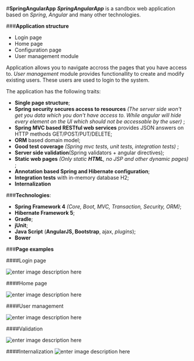 #**SpringAngularApp**
***SpringAngularApp*** is a sandbox web application based on *Spring*, *Angular* and many other technologies.

###**Application structure**

 - Login page
 - Home page
 - Configuration page
 - User management module

Application allows you to navigate accross the pages that you have access to.  *User management* module provides functionallity to create and modify existing users. These users are used to login to the system. 

The application has the following traits:

 - **Single page structure**;
 - **Spring security secures access to resources** *(The server side won't get you data which you don't have access to. While angular will hide every element on the UI which should not be accessable by the user)* ;
 - **Spring MVC based RESTful web services** provides JSON answers on HTTP methods GET/POST/PUT/DELETE;
 - **ORM** based domain model;
 - **Good test coverage** *(Spring mvc tests, unit tests, integration tests)* ;
 - **Server side validation**(Spring validators + angular directives);
 - **Static web pages** *(Only static **HTML**, no JSP and other dynamic pages)* ;
 - **Annotation based Spring and Hibernate configuration**;
 - **Integration tests** with in-memory database H2;
 - **Internalization**

###**Technologies**:

 - **Spring Framework 4** *(Core, Boot, MVC, Transaction, Security, ORM)*;
 - **Hibernate Framework 5**;
 - **Gradle**;
 - **jUnit**;
 - **Java Script** (**AngularJS, Bootstrap**, ajax, *plugins*);
 -  **Bower**


 ###**Page examples** 

####Login page

 ![enter image description here](https://lh3.googleusercontent.com/WvFIAOKcX25DqV_yfnBzKR0PZCTlPoUV6TObmGPumaMnMS9VlM3RbfCz_QeXNwi-dDDoANVPjHE88BBhhe8YmK7HfogBBJgDNrx07sxxKyJL419jSaD_0OmoUeSKsP8yNabSGiECanEdxIXurES9-wIgJ3ooiDTSpb_gRkfPHIIsMqcaKsNfUtcUfFqeux5e26Pi6EoEGFpZa2jyI3APhHYQCZFP1I7ATYkrHAQK9PY5l3MFBo6DEKsNnT27KcF9iMMrI_A39qaXp041wDO0CqmfcO6PbQJu8hdhxhe9QUsI2A3OWvJM_0vnDIFq3TT7MfdG-kIdoMlBIx8uCNm-dYoB10AhloxvBPRN7hFA_IqHHH6OYhw_iHDxvty5_MD-jqcwBI0SjrjD8gAhHdZLC4gbonajRiUzJKuo2qcxH4ocKchpbgW5oKvPccQNnzNQSLXhmbKJYFn4EBBDxxKcwkkiAVfcpRzRK23xfKQUABOwBepwSh6By3G3hxnWByG_zpKr07lkf6UZxZi6ZMu7bc-KGepsfrSbUB577J87Gbo_LbX6slAvvO2lVum4pZjPRuxp=w1436-h903-no)

####Home page
 
 ![enter image description here](https://lh3.googleusercontent.com/2urbw8n-TYkkDRX_Itf8wMUqnttqVvj7-OssDeYY1u8tWIH6z1zBtCujYyUx9OYpRg8w_5U6h4Y-n0LvIujpQqu5NziGnFUp4royzP677Ik8j1myJZBNUpIpEaj_R1rTNLiEQzSDfFFnV5SjZVFsPF9EBsJGeb6p2AM3vpZf4OB_qmGeI77-NLKt7Hdab6VqXuf6Fkyds6k7KSHBU4qOWTRu5TwW01jME5W1HuVx3NWtCDUtQ7BzqVIAegkvcrFUqkKkZFjFTGbNmoaBv1Kr-qRBR_7bptyoJ2Hi8KTKEyXPOkD3PhmQkInnnuSK7lweafA3ZG9jg7L4KdOlf_yuh_-pqhlUAXxLVAMzi3F8JxQLxdejdRDr2a2DKciBWGDbd4Brl94Hr6aU1S-mo-LI5MYHcdc9oAgNLLvht41BTSab5WJfnAgPZegc9N86xDvgD-HhKyOuBF0S9UsOiHtqnBsvBdEtIPgDbYSUPzll5rS0_ADG6NEc2MJo_Ca_RLtmCW6HZb6hPklT9OpcmkoBi4LMPy1zu-u8kQZfUa5LqRfF-tV-617wEK6W20karPf_1mDa=w1415-h904-no)
 
####User management

![enter image description here](https://lh3.googleusercontent.com/29LT1VM7T9odjuZ0o3zFT77Kt6CQxNxXy4rWLCkDnWsqG4VVOPJTOL2-rN5id_ITNeJ2DeS0e4xu8TrRirku-LJlMqLpmwHLad3-JNK54AZeFgdGrpHaSxxIZDbuSPP4xqznp1dvy-yA1fSmNcdo2-D93wc6WLPXfrypmrle7ADqyxBtowTQI8ZmfZAK6MOaMPyuP34fdmm8mumzC_NCXbFbewuHpbZhvQ0MgQqzYX_Jgzne4Reod58zHnx_v8bUVa_75IQe_W-KebEkBqNZ0Fo-_wHDzjq40ohjjb3Ko02BPgLBEz4jffpP6DVFLfvBMBDMXFFNdlq6aVSk5jvQ1q6c4qH5Ps_yhw_9YIvWaz66orUIxEUFLclN9P3f6u0hBTKcGca1YDwasDIJiXW1-2yeqXnBtDkXuV216OQy8RkcHevsEjTlrJiDtmZT21y6bstEdAZNUSbN1I4RH1lPMS_7O9vLneIaVs3M1DxbjcU9bx_i5QwEFhHVnUAJnQZ9beUvSkAcVGaMqpbn64c1eem1IMog18dvfZvZGvClOlxODYfJaDwGYSLS6Ku-d_oJoNif=w1444-h574-no)

####Validation

![enter image description here](https://lh3.googleusercontent.com/J-BZy7dfHy7xZI8VGQVFjjMrXlU7az5X0MU5T8EVz9ebwh7bGC0VIyjCc9yT45snG6KHne5BLd4hS2ePgzrWQevn-Zozr49aGj5nfvpYaCez5LLnhKQpT8h3tUL7LZ-Fm55078OsypkMxmKdmPGSJZ5uWxq7Lx7mx7Tc4EWV7Qvig6HzUa5woTlxfMsyyMisQbSN_wjhv7eJLbSQASbdRzz0pJTwvuqX-RC7-BvVHASiMwhxfWi9PK8uxM2q4w1cgkJkVquqRHBVRu9_vPtAm6uatXOjRQlevU38hjlJkPUi92Nsj1snYQZwsa_51MeiFc4MC-wOQt-8-Y8_hrFmJIRqE1ywrXLwzXQNGIfyGgKseXhLC_Qr4fo19H-aKfLMtnMSrqshi4khBApcjFedtbv-sa9hdVuTJHwrB0AkOmD-zM5hsvGXK61K7EBR5CIajeEFGjekVotb-u2_tjp6f6VlIKLa7eqvBpUWGgRJOcXO69RBhetKI-lgJSkhGt_4x2XMxWKgD96OBuxT1HbpcnWk5eBnLqyRGAwl3xwng-NWJjbzvF6-8E3j2uy3W7GsQ9TF=w1446-h904-no)

####Internalization
![enter image description here](https://lh3.googleusercontent.com/8Vrbod_Kpr6JJom6oaakVf71dUsyPstA7krxanGwpVpkyl5GWG6-PJs6l273iw4y15-RjjEbwCG0IheqZ-8eDmX-hcAC20BIXPBHvM4DfIwkT2dNdcBL9muu4Pg-jttATmxIK-kGzZOQU6eEuMG1rACdFvY72dipW4PX8wI-RNKpHAUj38BhDyROhWzIbOLQg2flCM56qMrk6kaAKlNeim0Ysmidat8rrc6NbtfkDRC3s3qDxluNzrADv2f7v9WS6T1JOPUVIhl1XxySYalGKcL-nmfmc7Kbn2EVflf2-kXZsgQuesm-d-3CJlyZz0OTY5pwOaYcU8r7TQcrskPJpnGSppc-hx0umkw1FnScoGuDMv3Hqkh1ao3FQb7BasvkmSlrCnmdizKwPEOljoOkpvijZnMN6thPWFOQd-g_L-TIp7k2-MskTnoNAIDOVryG4yworp1iQR0QnACvDtC7iBtnnHAdDFjANbYwAXASsP07UxiijS25t-YaAB2fFmlYgPx7Um8Dp7rdrzuL3cM7Uwg8QNbURMKOM4myfsD_NKq-eIvdRP5-1MUfBN1zd-RRmvvT=w1425-h899-no)
